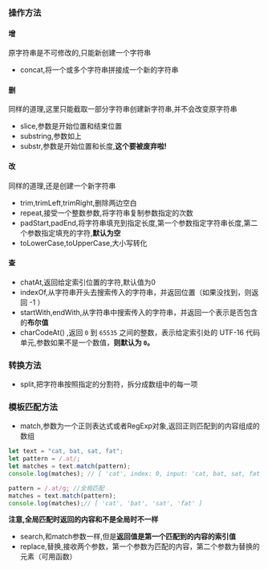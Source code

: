 ### 操作方法

#### 增

原字符串是不可修改的,只能新创建一个字符串

- concat,将一个或多个字符串拼接成一个新的字符串

#### 删

同样的道理,这里只能截取一部分字符串创建新字符串,并不会改变原字符串

- slice,参数是开始位置和结束位置
- substring,参数如上
- substr,参数是开始位置和长度,**这个要被废弃啦!**

#### 改

同样的道理,还是创建一个新字符串

- trim,trimLeft,trimRight,删除两边空白
- repeat,接受一个整数参数,将字符串复制参数指定的次数
- padStart,padEnd,将字符串填充到指定长度,第一个参数指定字符串长度,第二个参数指定填充的字符,**默认为空**
- toLowerCase,toUpperCase,大小写转化

#### 查

- chatAt,返回给定索引位置的字符,默认值为0
- indexOf,从字符串开头去搜索传入的字符串，并返回位置（如果没找到，则返回 -1 ）
- startWith,endWith,从字符串中搜索传入的字符串，并返回一个表示是否包含的**布尔值**
- charCodeAt() ,返回 `0` 到 `65535` 之间的整数，表示给定索引处的 UTF-16 代码单元,参数如果不是一个数值，**则默认为 `0`。**

### 转换方法

- split,把字符串按照指定的分割符，拆分成数组中的每一项

### 模板匹配方法

- match,参数为一个正则表达式或者RegExp对象,返回正则匹配到的内容组成的数组

```js
let text = "cat, bat, sat, fat";
let pattern = /.at/;
let matches = text.match(pattern);
console.log(matches); // [ 'cat', index: 0, input: 'cat, bat, sat, fat', groups: undefined ]

pattern = /.at/g; //全局匹配
matches = text.match(pattern);
console.log(matches);// [ 'cat', 'bat', 'sat', 'fat' ]
```

**注意,全局匹配时返回的内容和不是全局时不一样**

- search,和match参数一样,但是**返回值是第一个匹配到的内容的索引值**
- replace,替换,接收两个参数，第一个参数为匹配的内容，第二个参数为替换的元素（可用函数）